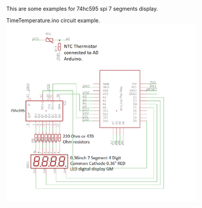 This are some examples for 74hc595 spi 7 segments display.

TimeTemperature.ino circuit example.
![TimeTemperature circuit](https://raw.githubusercontent.com/Peetselectronics/SPI-74hc595-7seg-Arduino/master/Examples/circuits/TimeTemperature_circuit.png)


